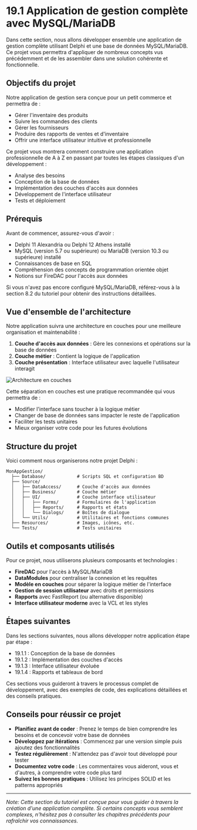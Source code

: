 # 19.1 Application de gestion complète avec MySQL/MariaDB

Dans cette section, nous allons développer ensemble une application de gestion complète utilisant Delphi et une base de données MySQL/MariaDB. Ce projet vous permettra d'appliquer de nombreux concepts vus précédemment et de les assembler dans une solution cohérente et fonctionnelle.

## Objectifs du projet

Notre application de gestion sera conçue pour un petit commerce et permettra de :
- Gérer l'inventaire des produits
- Suivre les commandes des clients
- Gérer les fournisseurs
- Produire des rapports de ventes et d'inventaire
- Offrir une interface utilisateur intuitive et professionnelle

Ce projet vous montrera comment construire une application professionnelle de A à Z en passant par toutes les étapes classiques d'un développement :
- Analyse des besoins
- Conception de la base de données
- Implémentation des couches d'accès aux données
- Développement de l'interface utilisateur
- Tests et déploiement

## Prérequis

Avant de commencer, assurez-vous d'avoir :
- Delphi 11 Alexandria ou Delphi 12 Athens installé
- MySQL (version 5.7 ou supérieure) ou MariaDB (version 10.3 ou supérieure) installé
- Connaissances de base en SQL
- Compréhension des concepts de programmation orientée objet
- Notions sur FireDAC pour l'accès aux données

Si vous n'avez pas encore configuré MySQL/MariaDB, référez-vous à la section 8.2 du tutoriel pour obtenir des instructions détaillées.

## Vue d'ensemble de l'architecture

Notre application suivra une architecture en couches pour une meilleure organisation et maintenabilité :

1. **Couche d'accès aux données** : Gère les connexions et opérations sur la base de données
2. **Couche métier** : Contient la logique de l'application
3. **Couche présentation** : Interface utilisateur avec laquelle l'utilisateur interagit

![Architecture en couches](https://via.placeholder.com/600x300)

Cette séparation en couches est une pratique recommandée qui vous permettra de :
- Modifier l'interface sans toucher à la logique métier
- Changer de base de données sans impacter le reste de l'application
- Faciliter les tests unitaires
- Mieux organiser votre code pour les futures évolutions

## Structure du projet

Voici comment nous organiserons notre projet Delphi :

```
MonAppGestion/
  ├── Database/            # Scripts SQL et configuration BD
  ├── Source/
  │   ├── DataAccess/      # Couche d'accès aux données
  │   ├── Business/        # Couche métier
  │   ├── UI/              # Couche interface utilisateur
  │   │   ├── Forms/       # Formulaires de l'application
  │   │   ├── Reports/     # Rapports et états
  │   │   └── Dialogs/     # Boîtes de dialogue
  │   └── Utils/           # Utilitaires et fonctions communes
  ├── Resources/           # Images, icônes, etc.
  └── Tests/               # Tests unitaires
```

## Outils et composants utilisés

Pour ce projet, nous utiliserons plusieurs composants et technologies :

- **FireDAC** pour l'accès à MySQL/MariaDB
- **DataModules** pour centraliser la connexion et les requêtes
- **Modèle en couches** pour séparer la logique métier de l'interface
- **Gestion de session utilisateur** avec droits et permissions
- **Rapports** avec FastReport (ou alternative disponible)
- **Interface utilisateur moderne** avec la VCL et les styles

## Étapes suivantes

Dans les sections suivantes, nous allons développer notre application étape par étape :
- 19.1.1 : Conception de la base de données
- 19.1.2 : Implémentation des couches d'accès
- 19.1.3 : Interface utilisateur évoluée
- 19.1.4 : Rapports et tableaux de bord

Ces sections vous guideront à travers le processus complet de développement, avec des exemples de code, des explications détaillées et des conseils pratiques.

## Conseils pour réussir ce projet

- **Planifiez avant de coder** : Prenez le temps de bien comprendre les besoins et de concevoir votre base de données
- **Développez par itérations** : Commencez par une version simple puis ajoutez des fonctionnalités
- **Testez régulièrement** : N'attendez pas d'avoir tout développé pour tester
- **Documentez votre code** : Les commentaires vous aideront, vous et d'autres, à comprendre votre code plus tard
- **Suivez les bonnes pratiques** : Utilisez les principes SOLID et les patterns appropriés

---

*Note: Cette section du tutoriel est conçue pour vous guider à travers la création d'une application complète. Si certains concepts vous semblent complexes, n'hésitez pas à consulter les chapitres précédents pour rafraîchir vos connaissances.*
